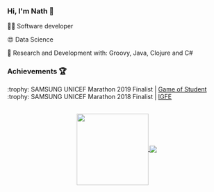 ### Hi, I'm Nath :vulcan_salute:

:woman_technologist: Software developer

:heart_eyes: Data Science

:brain: Research and Development with: Groovy, Java, Clojure and C#

### Achievements :trophy:

<p>:trophy: SAMSUNG UNICEF Marathon 2019 Finalist | <a href="https://github.com/developers-pantaneiros/game">Game of Student</a> <br>
:trophy: SAMSUNG UNICEF Marathon 2018 Finalist | <a href="https://github.com/nathaliacosim/IGFE">IGFE</a></br>
<br>
<p align="center">
  <a href="https://github.com/anuraghazra/github-readme-stats">
    <img
      align="center"
      height="165"
      src="https://github-readme-stats.vercel.app/api?username=nathaliacosim&count_private=true&show_icons=true&custom_title=Github%20Status"
    />
  </a>
  <a href="https://github.com/anuraghazra/github-readme-stats">
    <img
      align="center"
      src="https://github-readme-stats.vercel.app/api/top-langs?username=nathaliacosim&layout=compact&custom_title=Languages%20More%20Used"
    />
  </a>
</p>

